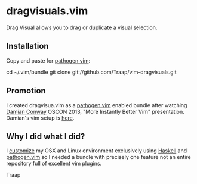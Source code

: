 # dragvisuals.vim

Drag Visual allows you to drag or duplicate a visual selection.


## Installation
Copy and paste for [pathogen.vim](https://github.com/tpope/vim-pathogen):

cd ~/.vim/bundle
git clone git://github.com/Traap/vim-dragvisuals.git

## Promotion
I created dragvisua.vim as a [pathogen.vim](https://github.com/tpope/vim-pathogen) 
enabled bundle after watching [Damian Conway](https://www.youtube.com/watch?v=aHm36-na4-4) 
OSCON 2013, "More Instantly Better Vim" presentation.  Damian's vim setup is
[here](https://github.com/thoughtstream/Damian-Conway-s-Vim-Setup/blob/master/plugin/dragvisuals.vim).

## Why I did what I did?
I [customize](http://github.com/Traap/dotfiles.git) my OSX and Linux environment
exclusively using [Haskell](https://www.haskell.org) and 
[pathogen.vim](https://github.com/tpope/vim-pathogen) so I needed a bundle with 
precisely one feature not an entire repository full of excellent vim plugins.

Traap
